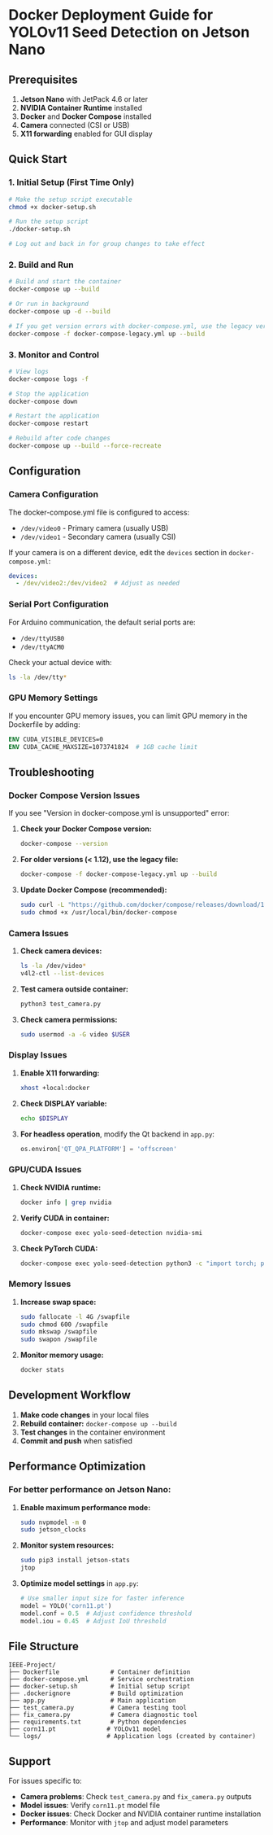 # Docker Deployment Guide for YOLOv11 Seed Detection on Jetson Nano

## Prerequisites

1. **Jetson Nano** with JetPack 4.6 or later
2. **NVIDIA Container Runtime** installed
3. **Docker** and **Docker Compose** installed
4. **Camera** connected (CSI or USB)
5. **X11 forwarding** enabled for GUI display

## Quick Start

### 1. Initial Setup (First Time Only)

```bash
# Make the setup script executable
chmod +x docker-setup.sh

# Run the setup script
./docker-setup.sh

# Log out and back in for group changes to take effect
```

### 2. Build and Run

```bash
# Build and start the container
docker-compose up --build

# Or run in background
docker-compose up -d --build

# If you get version errors with docker-compose.yml, use the legacy version:
docker-compose -f docker-compose-legacy.yml up --build
```

### 3. Monitor and Control

```bash
# View logs
docker-compose logs -f

# Stop the application
docker-compose down

# Restart the application
docker-compose restart

# Rebuild after code changes
docker-compose up --build --force-recreate
```

## Configuration

### Camera Configuration

The docker-compose.yml file is configured to access:
- `/dev/video0` - Primary camera (usually USB)
- `/dev/video1` - Secondary camera (usually CSI)

If your camera is on a different device, edit the `devices` section in `docker-compose.yml`:

```yaml
devices:
  - /dev/video2:/dev/video2  # Adjust as needed
```

### Serial Port Configuration

For Arduino communication, the default serial ports are:
- `/dev/ttyUSB0`
- `/dev/ttyACM0`

Check your actual device with:
```bash
ls -la /dev/tty*
```

### GPU Memory Settings

If you encounter GPU memory issues, you can limit GPU memory in the Dockerfile by adding:

```dockerfile
ENV CUDA_VISIBLE_DEVICES=0
ENV CUDA_CACHE_MAXSIZE=1073741824  # 1GB cache limit
```

## Troubleshooting

### Docker Compose Version Issues

If you see "Version in docker-compose.yml is unsupported" error:

1. **Check your Docker Compose version:**
   ```bash
   docker-compose --version
   ```

2. **For older versions (< 1.12), use the legacy file:**
   ```bash
   docker-compose -f docker-compose-legacy.yml up --build
   ```

3. **Update Docker Compose (recommended):**
   ```bash
   sudo curl -L "https://github.com/docker/compose/releases/download/1.29.2/docker-compose-$(uname -s)-$(uname -m)" -o /usr/local/bin/docker-compose
   sudo chmod +x /usr/local/bin/docker-compose
   ```

### Camera Issues

1. **Check camera devices:**
   ```bash
   ls -la /dev/video*
   v4l2-ctl --list-devices
   ```

2. **Test camera outside container:**
   ```bash
   python3 test_camera.py
   ```

3. **Check camera permissions:**
   ```bash
   sudo usermod -a -G video $USER
   ```

### Display Issues

1. **Enable X11 forwarding:**
   ```bash
   xhost +local:docker
   ```

2. **Check DISPLAY variable:**
   ```bash
   echo $DISPLAY
   ```

3. **For headless operation**, modify the Qt backend in `app.py`:
   ```python
   os.environ['QT_QPA_PLATFORM'] = 'offscreen'
   ```

### GPU/CUDA Issues

1. **Check NVIDIA runtime:**
   ```bash
   docker info | grep nvidia
   ```

2. **Verify CUDA in container:**
   ```bash
   docker-compose exec yolo-seed-detection nvidia-smi
   ```

3. **Check PyTorch CUDA:**
   ```bash
   docker-compose exec yolo-seed-detection python3 -c "import torch; print(torch.cuda.is_available())"
   ```

### Memory Issues

1. **Increase swap space:**
   ```bash
   sudo fallocate -l 4G /swapfile
   sudo chmod 600 /swapfile
   sudo mkswap /swapfile
   sudo swapon /swapfile
   ```

2. **Monitor memory usage:**
   ```bash
   docker stats
   ```

## Development Workflow

1. **Make code changes** in your local files
2. **Rebuild container:** `docker-compose up --build`
3. **Test changes** in the container environment
4. **Commit and push** when satisfied

## Performance Optimization

### For better performance on Jetson Nano:

1. **Enable maximum performance mode:**
   ```bash
   sudo nvpmodel -m 0
   sudo jetson_clocks
   ```

2. **Monitor system resources:**
   ```bash
   sudo pip3 install jetson-stats
   jtop
   ```

3. **Optimize model settings** in `app.py`:
   ```python
   # Use smaller input size for faster inference
   model = YOLO('corn11.pt')
   model.conf = 0.5  # Adjust confidence threshold
   model.iou = 0.45  # Adjust IoU threshold
   ```

## File Structure

```
IEEE-Project/
├── Dockerfile              # Container definition
├── docker-compose.yml      # Service orchestration
├── docker-setup.sh         # Initial setup script
├── .dockerignore           # Build optimization
├── app.py                  # Main application
├── test_camera.py          # Camera testing tool
├── fix_camera.py           # Camera diagnostic tool
├── requirements.txt        # Python dependencies
├── corn11.pt              # YOLOv11 model
└── logs/                  # Application logs (created by container)
```

## Support

For issues specific to:
- **Camera problems**: Check `test_camera.py` and `fix_camera.py` outputs
- **Model issues**: Verify `corn11.pt` model file
- **Docker issues**: Check Docker and NVIDIA container runtime installation
- **Performance**: Monitor with `jtop` and adjust model parameters
